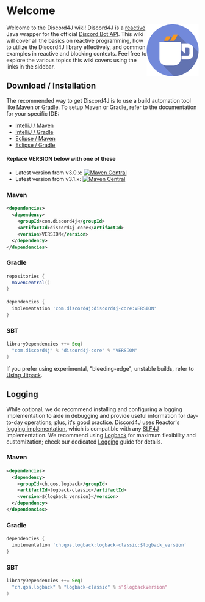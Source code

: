 # Welcome

<img align="right" src="https://raw.githubusercontent.com/Discord4J/discord4j-web/master/public/logo.svg?sanitize=true" width=27%>

Welcome to the Discord4J wiki! Discord4J is a [reactive](https://www.reactivemanifesto.org/) Java wrapper for the official [Discord Bot API](https://discord.com/developers/docs/intro). This wiki will cover all the basics on reactive
programming, how to utilize the Discord4J library effectively, and common examples in reactive and blocking contexts. Feel free to explore the various topics this wiki covers using the links in the sidebar.

## Download / Installation
The recommended way to get Discord4J is to use a build automation tool like [Maven](https://maven.apache.org/) or [Gradle](https://gradle.org/). To setup Maven or Gradle, refer to the documentation for your specific IDE:

* [IntelliJ / Maven](https://www.jetbrains.com/help/idea/maven-support.html)
* [IntelliJ / Gradle](https://www.jetbrains.com/help/idea/getting-started-with-gradle.html)
* [Eclipse / Maven](http://www.vogella.com/tutorials/EclipseMaven/article.html)
* [Eclipse / Gradle](http://www.vogella.com/tutorials/EclipseGradle/article.html)

#### Replace VERSION below with one of these
* Latest version from v3.0.x: [![Maven Central](https://img.shields.io/maven-central/v/com.discord4j/discord4j-core/3.0.svg?style=flat-square)](https://search.maven.org/artifact/com.discord4j/discord4j-core)
* Latest version from v3.1.x: [![Maven Central](https://img.shields.io/maven-central/v/com.discord4j/discord4j-core.svg?style=flat-square)](https://search.maven.org/artifact/com.discord4j/discord4j-core)

### Maven
```xml
<dependencies>
  <dependency>
    <groupId>com.discord4j</groupId>
    <artifactId>discord4j-core</artifactId>
    <version>VERSION</version>
  </dependency>
</dependencies>
```
### Gradle
```groovy
repositories {
  mavenCentral()
}

dependencies {
  implementation 'com.discord4j:discord4j-core:VERSION'
}
```
### SBT
```scala
libraryDependencies ++= Seq(
  "com.discord4j" % "discord4j-core" % "VERSION"
)
```
If you prefer using experimental, "bleeding-edge", unstable builds, refer to [Using Jitpack](Using-Jitpack.md).

## Logging
While optional, we do recommend installing and configuring a logging implementation to aide in debugging and provide useful information for day-to-day operations; plus, it's [good practice](https://softwareengineering.stackexchange.com/questions/37294/logging-why-and-what). Discord4J uses Reactor's [logging implementation](https://projectreactor.io/docs/core/release/reference/#_logging_a_sequence), which is compatible with any [SLF4J](https://www.slf4j.org/) implementation. We recommend using [Logback](https://logback.qos.ch/) for maximum flexibility and customization; check our dedicated [Logging](Logging.md) guide for details.
### Maven
```xml
<dependencies>
  <dependency>
    <groupId>ch.qos.logback</groupId>
    <artifactId>logback-classic</artifactId>
    <version>${logback_version}</version>
  </dependency>
</dependencies>
```
### Gradle
```groovy
dependencies {
  implementation 'ch.qos.logback:logback-classic:$logback_version'
}
```
### SBT
```scala
libraryDependencies ++= Seq(
  "ch.qos.logback" % "logback-classic" % s"$logbackVersion"
)
```
